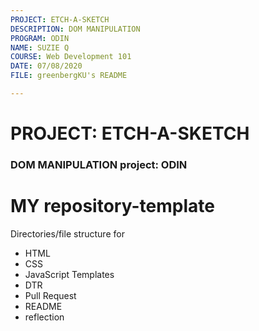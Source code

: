 ```yaml
---
PROJECT: ETCH-A-SKETCH
DESCRIPTION: DOM MANIPULATION
PROGRAM: ODIN
NAME: SUZIE Q
COURSE: Web Development 101
DATE: 07/08/2020
FILE: greenbergKU's README

---
```



# PROJECT: ETCH-A-SKETCH 

### DOM MANIPULATION project: ODIN


# MY repository-template
Directories/file structure for 
  - HTML
  - CSS
  - JavaScript
Templates
  - DTR
  - Pull Request
  - README
  - reflection
